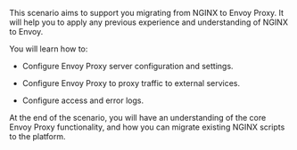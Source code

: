 This scenario aims to support you migrating from NGINX to Envoy Proxy. It will help you to apply any previous experience and understanding of NGINX to Envoy.

You will learn how to:

* Configure Envoy Proxy server configuration and settings.

* Configure Envoy Proxy to proxy traffic to external services.

* Configure access and error logs.

At the end of the scenario, you will have an understanding of the core Envoy Proxy functionality, and how you can migrate existing NGINX scripts to the platform.